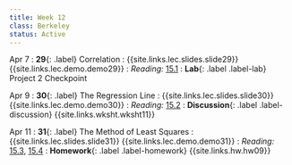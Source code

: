 ```yaml
---
title: Week 12
class: Berkeley
status: Active
---
```


Apr 7
: **29**{: .label} Correlation
    : {{site.links.lec.slides.slide29}} {{site.links.lec.demo.demo29}}
: _Reading:_ [15.1](https://inferentialthinking.com/chapters/15/1/Correlation.html)
: **Lab**{: .label .label-lab} Project 2 Checkpoint

Apr 9
: **30**{: .label} The Regression Line
    : {{site.links.lec.slides.slide30}} {{site.links.lec.demo.demo30}}
: _Reading:_ [15.2](https://inferentialthinking.com/chapters/15/2/Regression_Line.html)
: **Discussion**{: .label .label-discussion} {{site.links.wksht.wksht11}}

Apr 11
: **31**{: .label} The Method of Least Squares
  : {{site.links.lec.slides.slide31}} {{site.links.lec.demo.demo31}}
: _Reading:_ [15.3](https://inferentialthinking.com/chapters/15/3/Method_of_Least_Squares.html), [15.4](https://inferentialthinking.com/chapters/15/4/Least_Squares_Regression.html)
: **Homework**{: .label .label-homework} {{site.links.hw.hw09}} <!-- (Due 11/1) -->
